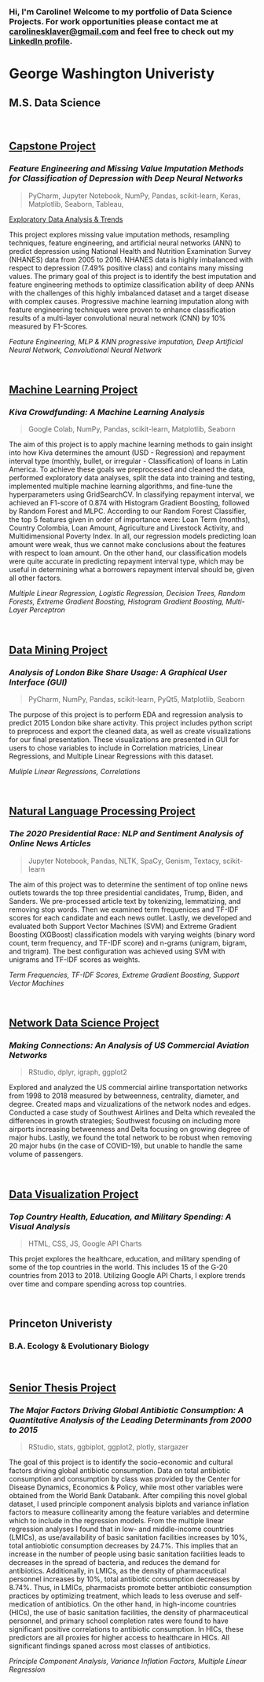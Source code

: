 ### Hi, I'm Caroline! Welcome to my portfolio of Data Science Projects. For work opportunities please contact me at [carolinesklaver@gmail.com](carolinesklaver@gmail.com) and feel free to check out my [LinkedIn profile](https://www.linkedin.com/in/csklaver).

>  

# **George Washington Univeristy** 
## M.S. Data Science

&nbsp;

## [Capstone Project](https://github.com/csklaver/Capstone-Group6)
### *Feature Engineering and Missing Value Imputation Methods for Classification of Depression with Deep Neural Networks*

> PyCharm, Jupyter Notebook, NumPy, Pandas, scikit-learn, Keras, Matplotlib, Seaborn, Tableau,

[Exploratory Data Analysis & Trends](https://csklaver.github.io/)

This project explores missing value imputation methods, resampling techniques, feature engineering, and artificial neural networks (ANN) to predict depression using National Health and Nutrition Examination Survey (NHANES) data from 2005 to 2016. NHANES data is highly imbalanced with respect to depression (7.49% positive class) and contains many missing values. The primary goal of this project is to identify the best imputation and feature engineering methods to optimize classification ability of deep ANNs with the challenges of this highly imbalanced dataset and a target disease with complex causes. Progressive machine learning imputation along with feature engineering techniques were proven to enhance classification results of a multi-layer convolutional neural network (CNN) by 10% measured by F1-Scores. 

*Feature Engineering, MLP & KNN progressive imputation, Deep Artificial Neural Network, Convolutional Neural Network*

&nbsp;
## [Machine Learning Project](https://github.com/csklaver/ML_Kiva_Crowdfunding)
### *Kiva Crowdfunding: A Machine Learning Analysis*
> Google Colab, NumPy, Pandas, scikit-learn, Matplotlib, Seaborn 

The aim of this project is to apply machine learning methods to gain insight into how Kiva determines the amount (USD - Regression) and repayment interval type (monthly, bullet, or irregular - Classification) of loans in Latin America. To achieve these goals we preprocessed and cleaned the data, performed exploratory data analyses, split the data into training and testing, implemented multiple machine learning algorithms, and fine-tune the hyperparameters using GridSearchCV. In classifying repayment interval, we achieved an F1-score of 0.874 with Histogram Gradient Boosting, followed by Random Forest and MLPC. According to our Random Forest Classifier, the top 5 features given in order of importance were: Loan Term (months), Country Colombia, Loan Amount, Agriculture and Livestock Activity, and Multidimensional Poverty Index. In all, our regression models predicting loan amount were weak, thus we cannot make conclusions about the features with respect to loan amount. On the other hand, our classification models were quite accurate in predicting repayment interval type, which may be useful in determining what a borrowers repayment interval should be, given all other factors.

*Multiple Linear Regression, Logistic Regression, Decision Trees, Random Forests, Extreme Gradient Boosting, Histogram Gradient Boosting, Multi-Layer Perceptron*


&nbsp;
## [Data Mining Project](https://github.com/csklaver/Data-Mining_GUI-Analysis)
### *Analysis of London Bike Share Usage: A Graphical User Interface (GUI)*
> PyCharm, NumPy, Pandas, scikit-learn, PyQt5, Matplotlib, Seaborn

The purpose of this project is to perform EDA and regression analysis to predict 2015 London bike share activity. This project includes python script to preprocess and export the cleaned data, as well as create visualizations for our final presentation. These visualizations are presented in GUI for users to chose variables to include in Correlation matricies, Linear Regressions, and Multiple Linear Regressions with this dataset.

*Muliple Linear Regressions, Correlations*

&nbsp;
## [Natural Language Processing Project](https://github.com/csklaver/NLP_The-2020-Presidential-Race)
### *The 2020 Presidential Race: NLP and Sentiment Analysis of Online News Articles*
> Jupyter Notebook, Pandas, NLTK, SpaCy, Genism, Textacy, scikit-learn

The aim of this project was to determine the sentiment of top online news outlets towards the top three presidential candidates, Trump, Biden, and Sanders. We pre-processed article text by tokenizing, lemmatizing, and removing stop words. Then we examined term frequenices and TF-IDF scores for each candidate and each news outlet. Lastly, we developed and evaluated both Support Vector Machines (SVM) and Extreme Gradient Boosting (XGBoost) classification models with varying weights (binary word count, term frequency, and TF-IDF score) and n-grams (unigram, bigram, and trigram). The best configuration was achieved using SVM with unigrams and TF-IDF scores as weights.

*Term Frequencies, TF-IDF Scores, Extreme Gradient Boosting, Support Vector Machines*

&nbsp;
## [Network Data Science Project](https://github.com/csklaver/network_science_flights) 
### *Making Connections: An Analysis of US Commercial Aviation Networks*
> RStudio, dplyr, igraph, ggplot2

Explored and analyzed the US commercial airline transportation networks from 1998 to 2018 measured by betweenness, centrality, diameter, and degree. Created maps and vizualizations of the network nodes and edges. Conducted a case study of Southwest Airlines and Delta which revealed the differences in growth strategies; Southwest focusing on including more airports increasing betweenness and Delta focusing on growing degree of major hubs. Lastly, we found the total network to be robust when removing 20 major hubs (in the case of COVID-19), but unable to handle the same volume of passengers.


&nbsp;
## [Data Visualization Project](https://csklaver.github.io/DATS6401-Individual-Project/)
### *Top Country Health, Education, and Military Spending: A Visual Analysis*
> HTML, CSS, JS, Google API Charts

This projet explores the healthcare, education, and military spending of some of the top countries in the world. This includes 15 of the G-20 countries from 2013 to 2018. Utilizing Google API Charts, I explore trends over time and compare spending across top countries.

&nbsp;
&nbsp;
>

## **Princeton Univeristy**
### B.A. Ecology & Evolutionary Biology
&nbsp;
## [Senior Thesis Project](https://github.com/csklaver/Princeton_Thesis)
### *The Major Factors Driving Global Antibiotic Consumption: A Quantitative Analysis of the Leading Determinants from 2000 to 2015*
> RStudio, stats, ggbiplot, ggplot2, plotly, stargazer

The goal of this project is to identify the socio-economic and cultural factors driving global antibiotic consumption. Data on total antibiotic consumption and consumption by class was provided by the Center for Disease Dynamics, Economics & Policy, while most other variables were obtained from the World Bank Databank. After compiling this novel global dataset, I used principle component analysis biplots and variance inflation factors to measure collinearity among the feature variables and determine which to include in the regression models. From the multiple linear regression analyses I found that in low- and middle-income countries (LMICs), as use/availability of basic sanitation facilities increases by 10%, total antiobiotic consumption decreases by 24.7%. This implies that an increase in the number of people using basic sanitation facilities leads to decreases in the spread of bacteria, and reduces the demand for antibiotics. Additionally, in LMICs, as the density of pharmaceutical personnel increases by 10%, total antibiotic consumption decreases by 8.74%. Thus, in LMICs, pharmacists promote better antibiotic consumption practices by optimizing treatment, which leads to less overuse and self-medication of antibiotics. On the other hand, in high-income countries (HICs), the use of basic sanitation facilities, the density of pharmaceutical personnel, and primary school completion rates were found to have significant positive correlations to antibiotic consumption. In HICs, these predictors are all proxies for higher access to healthcare in HICs. All significant findings spaned across most classes of antibiotics.

*Principle Component Analysis, Variance Inflation Factors, Multiple Linear Regression*
